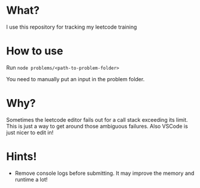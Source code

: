 # What?

I use this repository for tracking my leetcode training

# How to use

Run `node problems/<path-to-problem-folder>`

You need to manually put an input in the problem folder.

# Why?

Sometimes the leetcode editor fails out for a call stack exceeding its limit. This is just a way to get around those ambiguous failures. Also VSCode is just nicer to edit in!

# Hints!

* Remove console logs before submitting. It may improve the memory and runtime a lot!
